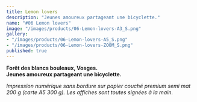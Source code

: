```yaml
---
title: Lemon lovers
description: "Jeunes amoureux partageant une bicyclette."
name: "#06 Lemon lovers"
image: "/images/products/06-Lemon-lovers-A3_S.png"
gallery:
- "/images/products/06-Lemon-lovers-A5_S.png"
- "/images/products/06-Lemon-lovers-ZOOM_S.png"
published: true
---
```

**Forêt des blancs bouleaux, Vosges.**  
**Jeunes amoureux partageant une bicyclette.**

_Impression numérique sans bordure sur papier couché premium semi mat 200 g (carte A5 300 g). Les affiches sont toutes signées à la main._
